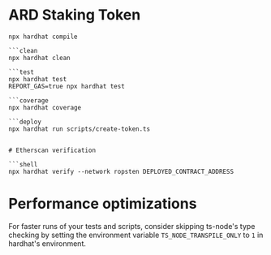 # ARD Staking Token

```compile
npx hardhat compile

```clean
npx hardhat clean

```test
npx hardhat test
REPORT_GAS=true npx hardhat test

```coverage
npx hardhat coverage

```deploy
npx hardhat run scripts/create-token.ts


# Etherscan verification

```shell
npx hardhat verify --network ropsten DEPLOYED_CONTRACT_ADDRESS
```

# Performance optimizations

For faster runs of your tests and scripts, consider skipping ts-node's type checking by setting the environment variable `TS_NODE_TRANSPILE_ONLY` to `1` in hardhat's environment.
